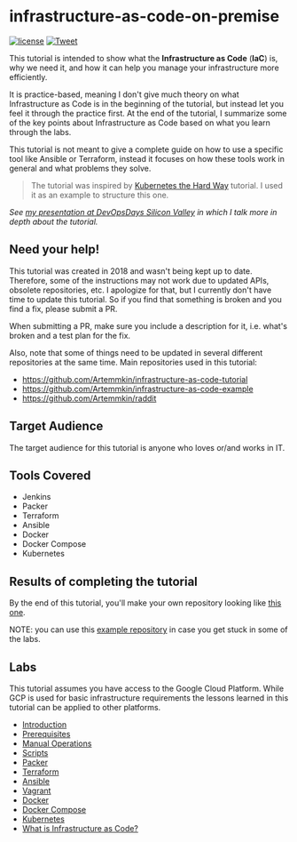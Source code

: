 # infrastructure-as-code-on-premise

[![license](https://img.shields.io/github/license/Artemmkin/infrastructure-as-code-tutorial.svg)](https://github.com/Artemmkin/infrastructure-as-code-tutorial/blob/master/LICENSE)
[![Tweet](https://img.shields.io/twitter/url/http/shields.io.svg?style=social)](https://twitter.com/intent/tweet?text=Learn%20about%20Infrastructure%20as%20Code%20https%3A%2F%2Fgithub.com%2FArtemmkin%2Finfrastructure-as-code-tutorial%20%20Tutorial%20created%20by%20@artemmkins%20covers%20%23Packer,%20%23Terraform,%20%23Ansible,%20%23Vagrant,%20%23Docker,%20and%20%23Kubernetes.%20%23DevOps)

This tutorial is intended to show what the **Infrastructure as Code** (**IaC**) is, why we need it, and how it can help you manage your infrastructure more efficiently.

It is practice-based, meaning I don't give much theory on what Infrastructure as Code is in the beginning of the tutorial, but instead let you feel it through the practice first. At the end of the tutorial, I summarize some of the key points about Infrastructure as Code based on what you learn through the labs.

This tutorial is not meant to give a complete guide on how to use a specific tool like Ansible or Terraform, instead it focuses on how these tools work in general and what problems they solve.

> The tutorial was inspired by [Kubernetes the Hard Way](https://github.com/kelseyhightower/kubernetes-the-hard-way) tutorial. I used it as an example to structure this one.

_See [my presentation at DevOpsDays Silicon Valley](https://www.youtube.com/watch?v=XbcW2B7roLo&t=) in which I talk more in depth about the tutorial._

## Need your help!

This tutorial was created in 2018 and wasn't being kept up to date. Therefore, some of the instructions may not work due to updated APIs, obsolete repositories, etc. I apologize for that, but I currently don't have time to update this tutorial. So if you find that something is broken and you find a fix, please submit a PR. 

When submitting a PR, make sure you include a description for it, i.e. what's broken and a test plan for the fix.

Also, note that some of things need to be updated in several different repositories at the same time. Main repositories used in this tutorial:

* https://github.com/Artemmkin/infrastructure-as-code-tutorial
* https://github.com/Artemmkin/infrastructure-as-code-example
* https://github.com/Artemmkin/raddit

## Target Audience

The target audience for this tutorial is anyone who loves or/and works in IT.

## Tools Covered

* Jenkins
* Packer
* Terraform
* Ansible
* Docker
* Docker Compose
* Kubernetes

## Results of completing the tutorial

By the end of this tutorial, you'll make your own repository looking like [this one](https://github.com/Artemmkin/infrastructure-as-code-example).

NOTE: you can use this [example repository](https://github.com/Artemmkin/infrastructure-as-code-example) in case you get stuck in some of the labs.

## Labs

This tutorial assumes you have access to the Google Cloud Platform. While GCP is used for basic infrastructure requirements the lessons learned in this tutorial can be applied to other platforms.

* [Introduction](docs/00-introduction.md)
* [Prerequisites](docs/01-prerequisites.md)
* [Manual Operations](docs/02-manual-operations.md)
* [Scripts](docs/03-scripts.md)
* [Packer](docs/04-packer.md)
* [Terraform](docs/05-terraform.md)
* [Ansible](docs/06-ansible.md)
* [Vagrant](docs/07-vagrant.md)
* [Docker](docs/08-docker.md)
* [Docker Compose](docs/09-docker-compose.md)
* [Kubernetes](docs/10-kubernetes.md)
* [What is Infrastructure as Code?](docs/50-what-is-iac.md)
